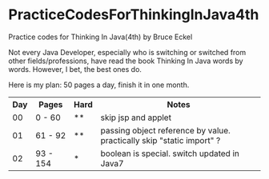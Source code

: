 # PracticeCodesForThinkingInJava4th
Practice codes for Thinking In Java(4th) by Bruce Eckel

Not every Java Developer, especially who is switching or switched from other fields/professions, have read the book Thinking In Java words by words. However, I bet, the best ones do.

Here is my plan: 50 pages a day, finish it in one month.

<table>
  <tr>
    <th>Day</th>
    <th>Pages</th>
    <th>Hard</th>
    <th>Notes</th>
  </tr>
  <tr>
    <td>00</td>
    <td>0 - 60</td>
    <td>**</td>
    <td>skip jsp and applet</td>
  </tr>
  </tr>
    <tr>
    <td>01</td>
    <td>61 - 92</td>
    <td>**</td>
    <td>passing object reference by value. practically skip "static import" ?</td>
  </tr>
    </tr>
    <tr>
    <td>02</td>
    <td>93 - 154</td>
    <td>*</td>
    <td>boolean is special. switch updated in Java7</td>
  </tr>
</table>
